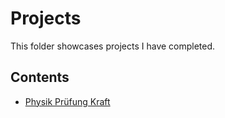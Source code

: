 # Projects
This folder showcases projects I have completed.
## Contents
* [Physik Prüfung Kraft](PhysikKraftPruefung)
